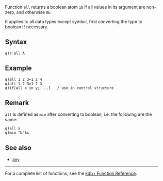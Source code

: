 Function `all` returns a boolean atom `1b` if all values in its argument are non-zero, and otherwise `0b`.

It applies to all data types except symbol, first converting the type to boolean if necessary.

Syntax
------

    q)r:all A

Example
-------

    q)all 1 2 3=1 2 4
    q)all 1 2 3=1 2 3
    q)if[all x in y;....]   / use in control structure

Remark
------

`all` is defined as `min` after converting to boolean, i.e. the following are the same:

    q)all x
    q)min "b"$x

See also
--------

-   [any](Reference/any "wikilink")

------------------------------------------------------------------------

For a complete list of functions, see the [kdb+ Function Reference](Reference "wikilink").
